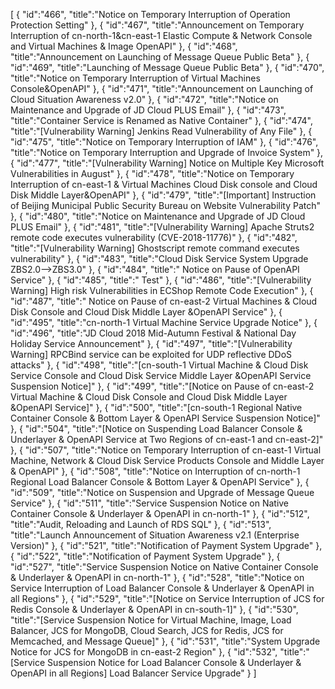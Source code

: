 [
	{
		"id":"466",
		"title":"Notice on Temporary Interruption of Operation Protection Setting"
	},
	{
		"id":"467",
		"title":"Announcement on Temporary Interruption of cn-north-1&cn-east-1 Elastic Compute & Network Console and Virtual Machines & Image OpenAPI"
	},
	{
		"id":"468",
		"title":"Announcement on Launching of Message Queue Public Beta"
	},
	{
		"id":"469",
		"title":"Launching of Message Queue Public Beta"
	},
	{
		"id":"470",
		"title":"Notice on Temporary Interruption of Virtual Machines Console&OpenAPI"
	},
	{
		"id":"471",
		"title":"Announcement on Launching of Cloud Situation Awareness v2.0"
	},
	{
		"id":"472",
		"title":"Notice on Maintenance and Upgrade of JD Cloud PLUS Email"
	},
	{
		"id":"473",
		"title":"Container Service is Renamed as Native Container"
	},
	{
		"id":"474",
		"title":"[Vulnerability Warning] Jenkins Read Vulnerability of Any File"
	},
	{
		"id":"475",
		"title":"Notice on Temporary Interruption of IAM"
	},
	{
		"id":"476",
		"title":"Notice on Temporary Interruption and Upgrade of Invoice System"
	},
	{
		"id":"477",
		"title":"[Vulnerability Warning] Notice on Multiple Key Microsoft Vulnerabilities in August"
	},
	{
		"id":"478",
		"title":"Notice on Temporary Interruption of cn-east-1 & Virtual Machines Cloud Disk console and Cloud Disk Middle Layer&OpenAPI"
	},
	{
		"id":"479",
		"title":"[Important] Instruction of Beijing Municipal Public Security Bureau on Website Vulnerability Patch"
	},
	{
		"id":"480",
		"title":"Notice on Maintenance and Upgrade of JD Cloud PLUS Email"
	},
	{
		"id":"481",
		"title":"[Vulnerability Warning] Apache Struts2 remote code executes vulnerability (CVE-2018-11776)"
	},
	{
		"id":"482",
		"title":"[Vulnerability Warning] Ghostscript remote command executes vulnerability"
	},
	{
		"id":"483",
		"title":"Cloud Disk Service System Upgrade ZBS2.0-->ZBS3.0"
	},
	{
		"id":"484",
		"title":" Notice on Pause of OpenAPI Service"
	},
	{
		"id":"485",
		"title":" Test"
	},
	{
		"id":"486",
		"title":"[Vulnerability Warning] High risk Vulnerabilities in ECShop  Remote Code Execution"
	},
	{
		"id":"487",
		"title":" Notice on Pause of cn-east-2 Virtual Machines & Cloud Disk  Console and Cloud Disk Middle Layer &OpenAPI Service"
	},
	{
		"id":"495",
		"title":"cn-north-1 Virtual Machine Service Upgrade Notice"
	},
	{
		"id":"496",
		"title":"JD Cloud 2018 Mid-Autumn Festival & National Day Holiday Service Announcement"
	},
	{
		"id":"497",
		"title":"[Vulnerability Warning] RPCBind service can be exploited for UDP reflective DDoS attacks"
	},
	{
		"id":"498",
		"title":"[cn-south-1  Virtual Machine & Cloud Disk Service Console and Cloud Disk Service Middle Layer &OpenAPI Service Suspension Notice]"
	},
	{
		"id":"499",
		"title":"[Notice on Pause of cn-east-2 Virtual Machine & Cloud Disk Console and Cloud Disk Middle Layer &OpenAPI Service]"
	},
	{
		"id":"500",
		"title":"[cn-south-1 Regional Native Container Console & Bottom Layer & OpenAPI Service Suspension Notice]"
	},
	{
		"id":"504",
		"title":"[Notice on Suspending Load Balancer Console & Underlayer & OpenAPI Service at Two Regions of cn-east-1 and cn-east-2]"
	},
	{
		"id":"507",
		"title":"Notice on Temporary Interruption of cn-east-1 Virtual Machine, Network & Cloud Disk Service Products Console and Middle Layer & OpenAPI"
	},
	{
		"id":"508",
		"title":"Notice on Interruption of cn-north-1 Regional Load Balancer Console & Bottom Layer & OpenAPI Service"
	},
	{
		"id":"509",
		"title":"Notice on Suspension and Upgrade of Message Queue Service"
	},
	{
		"id":"511",
		"title":"Service Suspension Notice on Native Container Console & Underlayer & OpenAPI in cn-north-1"
	},
	{
		"id":"512",
		"title":"Audit, Reloading and Launch of RDS SQL"
	},
	{
		"id":"513",
		"title":"Launch Announcement of Situation Awareness v2.1 (Enterprise Version)"
	},
	{
		"id":"521",
		"title":"Notification of Payment System Upgrade"
	},
	{
		"id":"522",
		"title":"Notification of Payment System Upgrade"
	},
	{
		"id":"527",
		"title":"Service Suspension Notice on Native Container Console & Underlayer & OpenAPI in cn-north-1"
	},
	{
		"id":"528",
		"title":"Notice on Service Interruption of Load Balancer Console & Underlayer & OpenAPI in all Regions"
	},
	{
		"id":"529",
		"title":"[Notice on Service Interruption of JCS for Redis Console & Underlayer & OpenAPI in cn-south-1]"
	},
	{
		"id":"530",
		"title":"[Service Suspension Notice for Virtual Machine, Image, Load Balancer, JCS for MongoDB, Cloud Search, JCS for Redis, JCS for Memcached, and Message Queue]"
	},
	{
		"id":"531",
		"title":"System Upgrade Notice for JCS for MongoDB in cn-east-2 Region"
	},
	{
		"id":"532",
		"title":"[Service Suspension Notice for Load Balancer Console & Underlayer & OpenAPI in all Regions] Load Balancer Service Upgrade"
	}
]